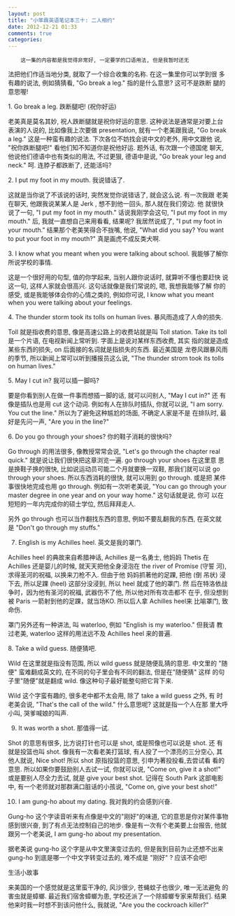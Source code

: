 ```yaml
---
layout: post
title: "小笨霖英语笔记本三十: 二人相约"
date: 2012-12-21 01:33
comments: true
categories: 
---
```

        这一集的内容都是我觉得非常好, 一定要学的口语用法, 但是我暂时还无
法把他们作适当地分类, 就取了一个综合收集的名称.   在这一集里你可以学到很
多有趣的说法, 例如猜猜看, "Go break a leg." 指的是什么意思? 这可不是跌断
腿的意思喔!

<p>1. Go break a leg.
跌断腿吧! (祝你好运)</p>

老美真是莫名其妙, 祝人跌断腿就是祝你好运的意思.  这种说法是通常是对要上台
表演的人说的, 比如像我上次要做 presentation, 就有一个老美跟我说, "Go break 
a leg." 这是一种蛮有趣的说法.   下次各位不妨找会说中文的老外, 用中文跟他
说, "祝你跌断腿吧!" 看他们知不知道你是祝他好运. 题外话, 有次跟一个德国佬
聊天, 他说他们德语中也有类似的用法, 不过更狠, 德语中是说, "Go break your 
leg and neck." 呵. 连脖子都跌断了, 还能活吗?
 
<p>2. I put my foot in my mouth.
我说错话了.</p>

这就是当你说了不该说的话时, 突然发觉你说错话了, 就会这么说.   有一次我跟
老美在聊天, 他跟我说某某人是 Jerk , 想不到他一回头, 那人就在我们旁边.  他
就很快说了一句, "I put my foot in my mouth." 话说我刚学会这句, "I put my 
foot in my mouth." 后, 我就一直想自己来用看看, 结果呢? 我居然说成了, "I 
put my foot in your mouth." 结果那个老美笑得合不拢嘴, 他说, "What did you 
say? You want to put your foot in my mouth?" 真是画虎不成反类犬啊.
 
<p>3. I know what you meant when you were talking about school.  
我能够了解你所说学校的事情.</p>

这是一个很好用的句型, 值的你学起来, 当别人跟你说话时, 就算听不懂也要赶快
说这一句, 这样人家就会很高兴. 这句话就像是我们常说的, 嗯, 我想我能够了解
你的感受, 或是我能够体会你的心情之类的, 例如你可说, I know what you meant 
when you were talking about your feelings.
 
<p>4. The thunder storm took its tolls on human lives.
暴风雨造成了人命的损失.</p>

Toll 就是指收费的意思, 像是高速公路上的收费站就是叫 Toll station.  Take 
its toll 是一个片语, 在电视新闻上常听到.   字面上是说对某样东西收费, 其实
指的就是造成某些东西的损失, on 后面接的名词就是指损失的东西.   最近美国是
龙卷风跟暴风雨的季节, 所以新闻上常可以听到播报员这么说, "The thunder strom 
took its tolls on human lives."
 
<p>5. May I cut in?
我可以插一脚吗?</p>

要是你看到别人在做一件事而想插一脚的话, 就可以问别人, "May I cut in?" 还
有像是插队也是用 cut 这个动词.   例如有人在排队时插队, 你就可以说, "I am 
sorry.  You cut the line."  所以为了避免这种尴尬的场面, 不确定人家是不是
在排队时, 最好是先问一声, "Are you in the line?"
 
<p>6. Do you go through your shoes?
你的鞋子消耗的很快吗?</p>

Go through 的用法很多, 像教授常常会说, "Let's go through the chapter real 
quick."  就是说让我们很快把这章浏览一遍.  go through your shoes 在这里意
思是换鞋子换的很快, 比如说运动员可能二个月就要换一双鞋, 那我们就可以说 go 
through your shoes.  所以东西消耗的很快, 就可以用到 go through.   或是把
某件事很快地完成也用 go through.   例如有一次听老美说, "You can go through 
your master degree in one year and on your way home." 这句话就是说, 你可
以在短短的一年内完成你的硕士学位, 然后拜拜走人.

<p>另外 go through 也可以当作翻找东西的意思, 例如不要乱翻我的东西, 在英文就
是 "Don't go through my stuffs."</p>
 
7. English is my Achilles heel.
英文是我的罩门.

<p>Achilles heel 的典故来自希腊神话, Achilles 是一名勇士, 他妈妈 Thetis 在 
Achilles 还是婴儿的时候, 就天天把他全身浸泡在 the river of Promise (守誓
河), 求得圣河的祝福, 以换来刀枪不入.  但由于他 妈妈抓著他的足踝, 把他 (倒
吊状) 浸下去, 所以足踝 (heel) 这部分没浸到, 所以 heel 就成了他的罩门.  然
后在特洛依战争时，因为他有圣河的祝福, 武器伤不了他, 所以他对所有攻击都不
在乎, 但没想到被 Paris 一箭射到他的足踝，就当场KO. 所以后人拿 Achilles heel来
比喻罩门, 致命伤.  </p>

罩门另外还有一种讲法, 叫 waterloo, 例如 "English is my waterloo." 但我请
教过老美, waterloo 这样的用法远不及 Achilles heel 来的普遍.
 
<p>8. Take a wild guess.
随便猜吧.</p>

Wild 在这里就是指没有范围, 所以 wild guess 就是随便乱猜的意思.  中文里的
 "随便" 蛮难翻成英文的, 在不同的句子里会有不同的翻法, 但是在"随便猜" 这样
的句子里"随便"就是翻成 wild.   像这种句子最好能整句把它背下来.

<P>Wild 这个字蛮有趣的, 很多老中都不太会用, 除了 take a wild guess 之外, 有
时老美会说, "That's the call of the wild." 什么意思呢? 这就是指一个人在那
里大呼小叫, 哭爹喊娘的叫声.</p>
 
9. It was worth a shot.
那值得一试.

<p>Shot 的意思有很多, 比方说打针也可以是 shot, 或是照像也可以说是 shot.  还
有就是投篮也叫 shot. 像我有一次看老美打篮球, 有人投了一个漂亮的三分空心, 
其他人就说,  Nice shot! 所以 shot 原指投篮的意思, 引申为著投投看,去尝试看
看的意思.   所以如果你要鼓励别人去试一试, 你就可以说, "Come on, give it 
a shot!" 或是要别人尽全力去试, 就是 give your best shot. 记得在 South Park 
这部电影中, 有一个老师就对那群满口脏话的小孩说, "Come on, give your best 
shot!"</p>
 
10. I am gung-ho about my dating.
我对我的约会感到兴奋.

<p>Gung-ho 这个字读音听来有点像是中文的"刚好"的味道, 它的意思是你对某件事物
感到很兴奋, 到了有点无法控制自己的地步.   像是有一次有个老美要上台报告, 
他就跟另一个老美说, I am gung-ho about my presentation.</p>

据老美说 gung-ho 这个字是从中文里演变过去的, 但是我到目前为止还想不出来 
gung-ho 到底是哪一个中文字转变过去的, 难不成是 "刚好" ? 应该不会吧!
 

<p>生活小故事</p>

来美国的一个感觉就是这里蛮干净的, 风沙很少, 苍蝇蚊子也很少, 唯一无法避免
的害虫就是蟑螂.  最近我们宿舍蟑螂为患, 学校还派了一个除蟑螂专家来帮我们. 
  结果他来时我一时想不到该问他什么, 我就说, "Are you the cockroach killer?" 

